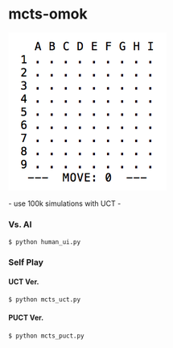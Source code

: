 # mcts-omok
![omok](./img/omok.gif)

\- use 100k simulations with UCT \- 

### Vs. AI
	$ python human_ui.py

### Self Play
#### UCT Ver.
	$ python mcts_uct.py
#### PUCT Ver.
	$ python mcts_puct.py 

